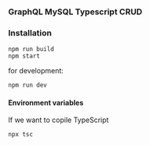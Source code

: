### GraphQL MySQL Typescript CRUD

### Installation

```
npm run build
npm start
```

for development:

```
npm run dev
```

#### Environment variables

If we want to copile TypeScript 
```
npx tsc
```